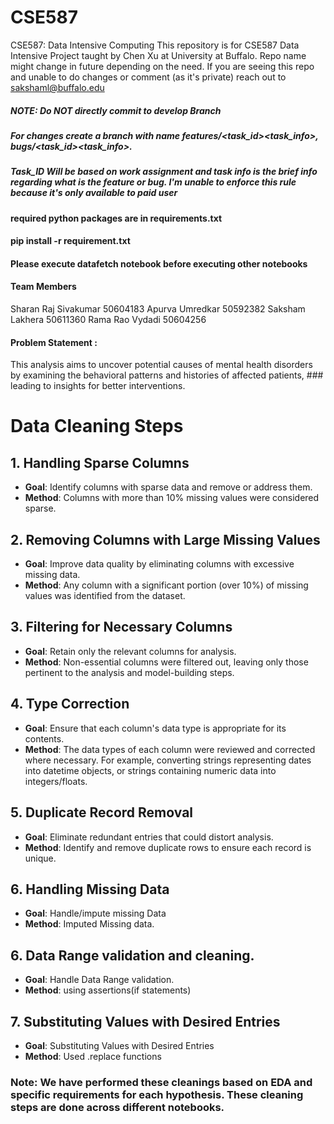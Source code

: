 # CSE587
CSE587: Data Intensive Computing
This repository is for CSE587 Data Intensive Project taught by Chen Xu at University at Buffalo.
Repo name might change in future depending on the need. 
If you are seeing this repo and unable to do changes or comment (as it's private) reach out to sakshaml@buffalo.edu

##### NOTE: Do NOT directly commit to develop Branch
##### For changes create a branch with name features/<task_id>_<task_info>, bugs/<task_id>_<task_info>. 
##### Task_ID Will be based on work assignment and task info is the brief info regarding what is the feature or bug. I'm unable to enforce this rule because it's only available to paid user

#### required python packages are in requirements.txt 
#### pip install -r requirement.txt
#### Please execute datafetch notebook before executing other notebooks

#### Team Members
Sharan Raj Sivakumar 50604183
Apurva Umredkar 50592382
Saksham Lakhera 50611360
Rama Rao Vydadi 50604256

#### Problem Statement :
This analysis aims to uncover potential causes of mental health disorders by examining the behavioral patterns and histories of affected patients, ### leading to insights for better interventions.

# Data Cleaning Steps
## 1. Handling Sparse Columns
- **Goal**: Identify columns with sparse data and remove or address them.
- **Method**: Columns with more than 10% missing values were considered sparse. 

## 2. Removing Columns with Large Missing Values
- **Goal**: Improve data quality by eliminating columns with excessive missing data.
- **Method**: Any column with a significant portion (over 10%) of missing values was identified from the dataset.

## 3. Filtering for Necessary Columns
- **Goal**: Retain only the relevant columns for analysis.
- **Method**: Non-essential columns were filtered out, leaving only those pertinent to the analysis and model-building steps.

## 4. Type Correction
- **Goal**: Ensure that each column's data type is appropriate for its contents.
- **Method**: The data types of each column were reviewed and corrected where necessary. For example, converting strings representing dates into datetime objects, or strings containing numeric data into integers/floats.

## 5. Duplicate Record Removal
- **Goal**: Eliminate redundant entries that could distort analysis.
- **Method**: Identify and remove duplicate rows to ensure each record is unique.


## 6. Handling Missing Data
- **Goal**: Handle/impute missing Data
- **Method**: Imputed Missing data.

## 6. Data Range validation and cleaning.
- **Goal**: Handle Data Range validation.
- **Method**: using assertions(if statements)

## 7. Substituting Values with Desired Entries
- **Goal**: Substituting Values with Desired Entries
- **Method**: Used .replace functions


### Note: We have performed these cleanings based on EDA and specific requirements for each hypothesis. These cleaning steps are done across different notebooks.  







